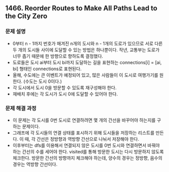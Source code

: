 ## 1466. Reorder Routes to Make All Paths Lead to the City Zero
### 문제 설명
- 0부터 n - 1까지 번호가 매겨진 n개의 도시와 n - 1개의 도로가 있으므로 서로 다른 두 개의 도시들 사이에 도달할 수 있는 방법은 하나뿐이다. 작년, 교통부는 도로가 너무 좁기 때문에 한 방향으로 향하도록 결정했다.
- 도로들은 도시 ai부터 도시 bi까지 도달하는 길을 표현하는 connections[i] = [ai, bi] 형태인 connections로 표현된다.
- 올해, 수도에는 큰 이벤트가 예정되어 있고, 많은 사람들이 이 도시로 여행가기를 원한다. (수도는 도시 0이다.)
- 각 도시에서 도시 0을 방문할 수 있도록 재구성해야 한다.
- 재배치 후에는 각 도시가 도시 0에 도달할 수 있어야 한다.
​
### 문제 해결 과정
- 이 문제는 각 도시를 0번 도시로 연결하려면 몇 개의 간선을 바꾸어야 하는지를 구하는 문제이다.
- 그래프에 각 도시들의 연결 상태를 표시하기 위해 도시들을 저장하는 리스트를 만든다. 이 때, 각 간선은 정방향과 역방향 간선으로 나눠서 저장해야 한다.
- 이후부터는 dfs를 이용해서 연결되지 않은 도시를 0번 도시와 연결하면서 바꿔야 하는 간선의 수를 세어야 한다. visited를 통해 방문한 도시는 다시 방문하지 않도록 체크한다. 방문한 간선의 방향까지 체크해야 하는데, 양수의 경우는 정방향, 음수의 경우는 역방향 간선이다.